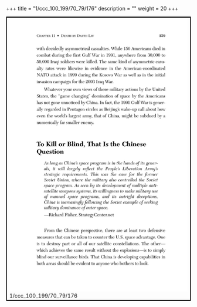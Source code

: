 +++
title = "1/ccc_100_199/70_79/176"
description = ""
weight = 20
+++

<table style="border:2px solid black;max-width:800px;max-height:800px;" 
><tr><td><img class="center-fit-jpg"
src="/jpg_/out_jpg_dbc_176.jpg"  >1/ccc_100_199/70_79/176</img></td></tr></table>